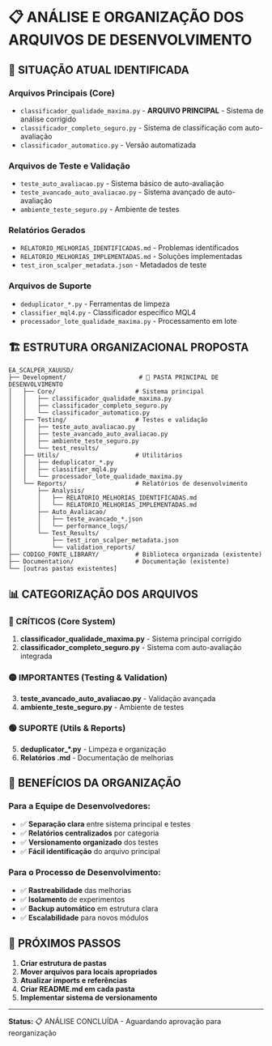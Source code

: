 # 📋 ANÁLISE E ORGANIZAÇÃO DOS ARQUIVOS DE DESENVOLVIMENTO

## 🎯 SITUAÇÃO ATUAL IDENTIFICADA

### Arquivos Principais (Core)
- `classificador_qualidade_maxima.py` - **ARQUIVO PRINCIPAL** - Sistema de análise corrigido
- `classificador_completo_seguro.py` - Sistema de classificação com auto-avaliação
- `classificador_automatico.py` - Versão automatizada

### Arquivos de Teste e Validação
- `teste_auto_avaliacao.py` - Sistema básico de auto-avaliação
- `teste_avancado_auto_avaliacao.py` - Sistema avançado de auto-avaliação
- `ambiente_teste_seguro.py` - Ambiente de testes

### Relatórios Gerados
- `RELATORIO_MELHORIAS_IDENTIFICADAS.md` - Problemas identificados
- `RELATORIO_MELHORIAS_IMPLEMENTADAS.md` - Soluções implementadas
- `test_iron_scalper_metadata.json` - Metadados de teste

### Arquivos de Suporte
- `deduplicator_*.py` - Ferramentas de limpeza
- `classifier_mql4.py` - Classificador específico MQL4
- `processador_lote_qualidade_maxima.py` - Processamento em lote

## 🏗️ ESTRUTURA ORGANIZACIONAL PROPOSTA

```
EA_SCALPER_XAUUSD/
├── Development/                    # 🔧 PASTA PRINCIPAL DE DESENVOLVIMENTO
│   ├── Core/                      # Sistema principal
│   │   ├── classificador_qualidade_maxima.py
│   │   ├── classificador_completo_seguro.py
│   │   └── classificador_automatico.py
│   ├── Testing/                   # Testes e validação
│   │   ├── teste_auto_avaliacao.py
│   │   ├── teste_avancado_auto_avaliacao.py
│   │   ├── ambiente_teste_seguro.py
│   │   └── test_results/
│   ├── Utils/                     # Utilitários
│   │   ├── deduplicator_*.py
│   │   ├── classifier_mql4.py
│   │   └── processador_lote_qualidade_maxima.py
│   └── Reports/                   # Relatórios de desenvolvimento
│       ├── Analysis/
│       │   ├── RELATORIO_MELHORIAS_IDENTIFICADAS.md
│       │   └── RELATORIO_MELHORIAS_IMPLEMENTADAS.md
│       ├── Auto_Avaliacao/
│       │   ├── teste_avancado_*.json
│       │   └── performance_logs/
│       └── Test_Results/
│           ├── test_iron_scalper_metadata.json
│           └── validation_reports/
├── CODIGO_FONTE_LIBRARY/          # Biblioteca organizada (existente)
├── Documentation/                 # Documentação (existente)
└── [outras pastas existentes]
```

## 📊 CATEGORIZAÇÃO DOS ARQUIVOS

### 🔴 CRÍTICOS (Core System)
1. **classificador_qualidade_maxima.py** - Sistema principal corrigido
2. **classificador_completo_seguro.py** - Sistema com auto-avaliação integrada

### 🟡 IMPORTANTES (Testing & Validation)
3. **teste_avancado_auto_avaliacao.py** - Validação avançada
4. **ambiente_teste_seguro.py** - Ambiente de testes

### 🟢 SUPORTE (Utils & Reports)
5. **deduplicator_*.py** - Limpeza e organização
6. **Relatórios .md** - Documentação de melhorias

## 🎯 BENEFÍCIOS DA ORGANIZAÇÃO

### Para a Equipe de Desenvolvedores:
- ✅ **Separação clara** entre sistema principal e testes
- ✅ **Relatórios centralizados** por categoria
- ✅ **Versionamento organizado** dos testes
- ✅ **Fácil identificação** do arquivo principal

### Para o Processo de Desenvolvimento:
- ✅ **Rastreabilidade** das melhorias
- ✅ **Isolamento** de experimentos
- ✅ **Backup automático** em estrutura clara
- ✅ **Escalabilidade** para novos módulos

## 🚀 PRÓXIMOS PASSOS

1. **Criar estrutura de pastas**
2. **Mover arquivos para locais apropriados**
3. **Atualizar imports e referências**
4. **Criar README.md em cada pasta**
5. **Implementar sistema de versionamento**

---

**Status:** 📋 ANÁLISE CONCLUÍDA - Aguardando aprovação para reorganização